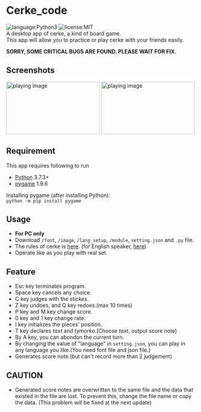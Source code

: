 # Cerke_code
![language:Python3](https://img.shields.io/badge/language-Python3-blue.svg) ![license:MIT](https://img.shields.io/badge/license-MIT-blue.svg)  
A desktop app of cerke, a kind of board game.  
This app will allow you to practice or play cerke with your friends easily.

**SORRY, SOME CRITICAL BUGS ARE FOUND. PLEASE WAIT FOR FIX.**

## Screenshots
<img src="https://user-images.githubusercontent.com/49038898/65514457-49b02300-df18-11e9-934b-0a07160a3890.png" alt="playing image" width="250" height="140">  <img src="https://user-images.githubusercontent.com/49038898/65514484-5765a880-df18-11e9-8a76-ec1c77569edd.png" alt="playing image" width="250" height="140">

## Requirement
This app requires following to run
- [Python](https://www.python.org) 3.7.3+
- [pygame](https://www.pygame.org/wiki/GettingStarted) 1.9.6  

Installing pygame (after installing Python):  
``` python -m pip install pygame ```

## Usage
- **For PC only**
- Download `/font`, `/image`, `/lang_setup`, `/module`, `setting.json` and `.py` file.
- The rules of cerke is [here](https://sites.google.com/view/cet2kaik/%E7%B5%B1%E4%B8%80%E8%A6%8F%E5%89%87?authuser=0). (for English speaker, [here](https://sites.google.com/view/cet2kaik/the-standardized-rule-in-english?authuser=0))
- Operate like as you play with real set.

## Feature
- Esc key terminates program.
- Space key cancels any choice.
- C key judges with the *stickes*.
- Z key undoes, and Q key redoes.(max 10 times)
- P key and M key change score.
- 0 key and 1 key change rate.
- I key initializes the pieces' position.
- T key declares *taxt* and *tymorko*.(Choose *taxt*, output score note)
- By A key, you can abondon the current turn.
- By changing the value of "language" in `setting.json`, you can play in any language you like.(You need font file and json file.)
- Generates score note.(but can't record more than 2 judgement)

## CAUTION
- Generated score notes are overwritten to the same file and the data that existed in the file are lost. To prevent this, change the file name or copy the data. (This problem will be fixed at the next update)
